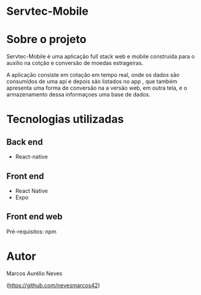 # Servtec-Mobile

# Sobre o projeto

Servtec-Mobile é uma aplicação full stack web e mobile construída para o auxilio na cotção e conversão de moedas estrageiras.

A aplicação consiste em cotação em tempo real, onde os dados são consumidos de uma api e depois são listados no app , que também apresenta uma forma de conversão na a versão web, em outra tela, e o armazenamento dessa informaçoes uma base de dados.


# Tecnologias utilizadas

## Back end
- React-native
  
## Front end
- React Native
- Expo

## Front end web
Pré-requisitos: npm 

# Autor

Marcos Aurélio Neves

(https://github.com/nevesmarcos42)

